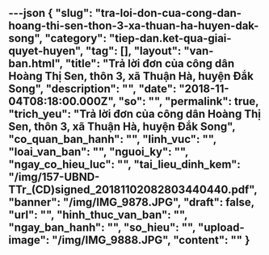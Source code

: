 ---json
{
    "slug": "tra-loi-don-cua-cong-dan-hoang-thi-sen-thon-3-xa-thuan-ha-huyen-dak-song",
    "category": "tiep-dan.ket-qua-giai-quyet-huyen",
    "tag": [],
    "layout": "van-ban.html",
    "title": "Trả lời đơn của công dân Hoàng Thị Sen, thôn 3, xã Thuận Hà, huyện Đắk Song",
    "description": "",
    "date": "2018-11-04T08:18:00.000Z",
    "so": "",
    "permalink": true,
    "trich_yeu": "Trả lời đơn của công dân Hoàng Thị Sen, thôn 3, xã Thuận Hà, huyện Đắk Song",
    "co_quan_ban_hanh": "",
    "linh_vuc": "",
    "loai_van_ban": "",
    "nguoi_ky": "",
    "ngay_co_hieu_luc": "",
    "tai_lieu_dinh_kem": "/img/157-UBND-TTr_(CD)signed_20181102082803440440.pdf",
    "banner": "/img/IMG_9878.JPG",
    "draft": false,
    "url": "",
    "hinh_thuc_van_ban": "",
    "ngay_ban_hanh": "",
    "so_hieu": "",
    "upload-image": "/img/IMG_9888.JPG",
    "__content__": ""
}
---
<p><img alt="" src="/img/IMG_9878.JPG" /></p>

<p><img alt="" src="/img/IMG_9879.JPG" /></p>

<p><img alt="" src="/img/IMG_9880.JPG" /></p>

<p><img alt="" src="/img/IMG_9881.JPG" /></p>

<p><img alt="" src="/img/IMG_9882.JPG" /></p>

<p><img alt="" src="/img/IMG_9883.JPG" /></p>

<p><img alt="" src="/img/IMG_9884.JPG" /></p>

<p><img alt="" src="/img/IMG_9885.JPG" /></p>

<p><img alt="" src="/img/IMG_9886.JPG" /></p>

<p><img alt="" src="/img/IMG_9887.JPG" /></p>

<p><img alt="" src="/img/IMG_9888.JPG" /></p>

<p>&nbsp;</p>
